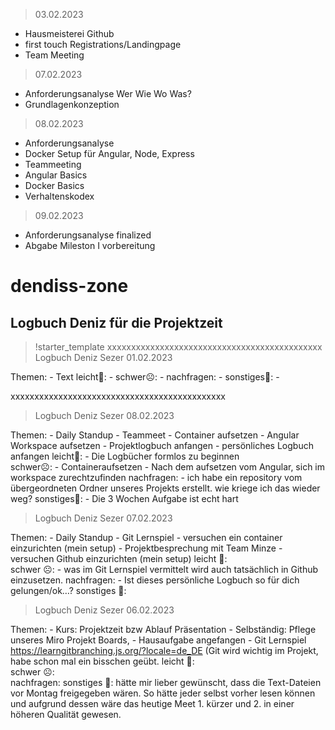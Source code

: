 > 03.02.2023

- Hausmeisterei Github
- first touch Registrations/Landingpage
- Team Meeting

> 07.02.2023

- Anforderungsanalyse Wer Wie Wo Was?
- Grundlagenkonzeption

> 08.02.2023

- Anforderungsanalyse
- Docker Setup für Angular, Node, Express
- Teammeeting
- Angular Basics
- Docker Basics
- Verhaltenskodex

> 09.02.2023

- Anforderungsanalyse finalized
- Abgabe Mileston I vorbereitung

# dendiss-zone

## Logbuch Deniz für die Projektzeit


> !starter_template
xxxxxxxxxxxxxxxxxxxxxxxxxxxxxxxxxxxxxxxxxxxxx
 Logbuch 
 Deniz Sezer     01.02.2023

 Themen:         - Text
 leicht🙂:       - 
 schwer☹️:       - 
 nachfragen:     - 
 sonstiges🤷:    - 



xxxxxxxxxxxxxxxxxxxxxxxxxxxxxxxxxxxxxxxxxxxxx


> Logbuch 
Deniz Sezer     08.02.2023

Themen:         - Daily Standup
                - Teammeet
                - Container aufsetzen
                - Angular Workspace aufsetzen
                - Projektlogbuch anfangen
                - persönliches Logbuch anfangen
leicht🙂:       - Die Logbücher formlos zu beginnen       
schwer☹️:       - Containeraufsetzen
                - Nach dem aufsetzen vom Angular, sich im workspace zurechtzufinden
nachfragen:     - ich habe ein repository vom übergeordneten Ordner unseres Projekts erstellt.
                  wie kriege ich das wieder weg?
sonstiges🤷:    - Die 3 Wochen Aufgabe ist echt hart    



> Logbuch 
Deniz Sezer     07.02.2023

Themen:         - Daily Standup
                - Git Lernspiel
                - versuchen ein container einzurichten (mein setup)
                - Projektbesprechung mit Team Minze
                - versuchen Github einzurichten (mein setup)
leicht 🙂:	
schwer ☹️:      - was im Git Lernspiel vermittelt wird auch tatsächlich in Github einzusetzen.
nachfragen:     - Ist dieses persönliche Logbuch so für dich gelungen/ok…?
sonstiges 🤷:		



> Logbuch 
Deniz Sezer     06.02.2023

Themen:         - Kurs: Projektzeit bzw Ablauf Präsentation
                - Selbständig: Pflege unseres Miro Projekt Boards,
                - Hausaufgabe angefangen
                - Git Lernspiel https://learngitbranching.js.org/?locale=de_DE 
                  (Git wird wichtig im Projekt, habe schon mal ein bisschen geübt.
leicht 🙂:	
schwer ☹️:	
nachfragen:	
sonstiges 🤷:   hätte mir lieber gewünscht, dass die Text-Dateien vor Montag freigegeben wären.
                So hätte jeder selbst vorher lesen können und aufgrund dessen wäre das heutige Meet
                1. kürzer und 2. in einer höheren Qualität gewesen.
                
                
                

